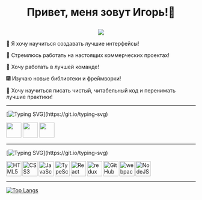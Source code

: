 # <p align='center'>Привет, меня зовут Игорь!:wave:</p>
<p align="center">
  <img src="https://media.giphy.com/media/Yx5ns1mSPBle0/giphy.gif">
</p>


:radio_button: Я хочу научиться создавать лучшие интерфейсы!

:office: Стремлюсь работать на настоящих коммерческих проектах!

:100: Хочу работать в лучшей команде!

:fireworks: Изучаю новые библиотеки и фреймворки!

:dart: Хочу научиться писать чистый, читабельный код и перенимать лучшие практики!

<hr/>

[![Typing SVG](https://readme-typing-svg.herokuapp.com?color=%2336BCF7&lines=Мои+контакты:)](https://git.io/typing-svg)

<a href="https://t.me/Kip_ochka"><img width="40px" src="https://cdn-icons-png.flaticon.com/512/2111/2111646.png"></a>
<a href="mailto:gragass@yandex.ru"><img width="40px" src="https://cdn-icons-png.flaticon.com/512/6124/6124986.png"></a>
<a href="www.linkedin.com/in/igor-kolpakov"><img width="40px" src="https://cdn-icons-png.flaticon.com/512/174/174857.png"></a>
<hr/>

[![Typing SVG](https://readme-typing-svg.herokuapp.com?color=%2336BCF7&lines=Мой+стек:)](https://git.io/typing-svg)

<p>
<img align="left" alt="HTML5" width="40px" src="https://cdn.jsdelivr.net/gh/devicons/devicon/icons/html5/html5-original.svg" />
  
<img aligh="left" alt="NodeJS" width="40px" src="https://cdn-icons-png.flaticon.com/512/5968/5968322.png" >
  
<img align="left" alt="CSS3" width="40px" src="https://cdn.jsdelivr.net/gh/devicons/devicon/icons/css3/css3-original.svg" />
  
<img align="left" alt="JavaScript" width="40px" src="https://cdn.jsdelivr.net/gh/devicons/devicon/icons/javascript/javascript-original.svg"  />
  
<img align="left" alt="TypeScript" width="40px" src="https://cdn-icons-png.flaticon.com/512/5968/5968381.png"  />
 
<img align="left" alt="React" width="40px" src="https://cdn-icons-png.flaticon.com/512/1126/1126012.png" />

<img align="left" src="https://raw.githubusercontent.com/reduxjs/redux/master/logo/logo.png" alt="redux" width="40" height="40" />
  
<img align="left" alt="GitHub" width="40px" src="https://user-images.githubusercontent.com/3369400/139447912-e0f43f33-6d9f-45f8-be46-2df5bbc91289.png"  />
  
<img align="left" src="https://www.vectorlogo.zone/logos/js_webpack/js_webpack-icon.svg" alt="webpack" width="40" height="40"/>
  
</p>

<hr/>

[![Top Langs](https://github-readme-stats.vercel.app/api/top-langs/?username=Kip-ochka&layout=compact)](https://github.com/anuraghazra/github-readme-stats)
